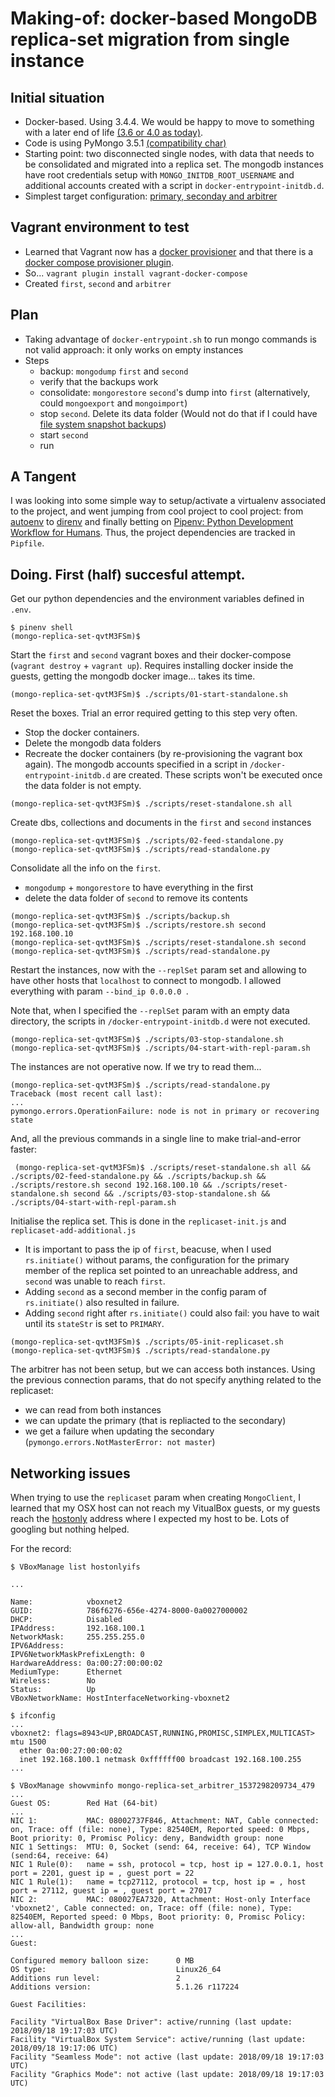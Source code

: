 # Making-of: docker-based MongoDB replica-set migration from single instance


## Initial situation

- Docker-based. Using 3.4.4. We would be happy to move to something with a later end of life [(3.6 or 4.0 as today)](https://www.mongodb.com/support-policy).
- Code is using PyMongo 3.5.1 [(compatibility char)](https://docs.mongodb.com/ecosystem/drivers/driver-compatibility-reference/#reference-compatibility-mongodb-python)
- Starting point: two disconnected single nodes, with data that needs to be consolidated and
  migrated into a replica set. The mongodb instances have root credentials setup with
  `MONGO_INITDB_ROOT_USERNAME` and additional accounts created with a script in
  `docker-entrypoint-initdb.d`.
- Simplest target configuration: [primary, seconday and arbitrer](https://docs.mongodb.com/manual/core/replica-set-architecture-three-members/#primary-with-a-secondary-and-an-arbiter)


## Vagrant environment to test

- Learned that Vagrant now has a [docker provisioner](https://www.vagrantup.com/docs/provisioning/docker.html)
  and that there is a [docker compose provisioner plugin](https://github.com/leighmcculloch/vagrant-docker-compose).
- So... `vagrant plugin install vagrant-docker-compose`
- Created `first`, `second` and `arbitrer`


## Plan

- Taking advantage of `docker-entrypoint.sh` to run mongo commands is not valid approach:
  it only works on empty instances
- Steps
    - backup: `mongodump` `first` and `second`
    - verify that the backups work
    - consolidate: `mongorestore` `second`'s dump into `first` (alternatively, could `mongoexport` and `mongoimport`)
    - stop `second`. Delete its data folder (Would not do that if I could have [file system snapshot backups](https://docs.mongodb.com/manual/tutorial/backup-with-filesystem-snapshots/))
    - start `second`
    - run 

## A Tangent

I was looking into some simple way to setup/activate a virtualenv associated to the project, and
went jumping from cool project to cool project: from [autoenv](https://github.com/kennethreitz/autoenv)
to [direnv](https://direnv.net/) and finally betting on [Pipenv: Python Development Workflow for
Humans](https://github.com/pypa/pipenv). Thus, the project dependencies are tracked in `Pipfile`.


## Doing. First (half) succesful attempt.

Get our python dependencies and the environment variables defined in `.env`.

```
$ pinenv shell
(mongo-replica-set-qvtM3FSm)$
````

Start the `first` and `second` vagrant boxes and their docker-compose (`vagrant destroy` +
`vagrant up`). Requires installing docker inside the guests, getting the mongodb docker
image... takes its time.
```
(mongo-replica-set-qvtM3FSm)$ ./scripts/01-start-standalone.sh
```

Reset the boxes. Trial an error required getting to this step very often.
- Stop the docker containers.
- Delete the mongodb data folders
- Recreate the docker containers (by re-provisioning the vagrant box again). The mongodb accounts
specified in a script in `/docker-entrypoint-initdb.d` are created. These scripts won't be
executed once the data folder is not empty.

```
(mongo-replica-set-qvtM3FSm)$ ./scripts/reset-standalone.sh all
```

Create dbs, collections and documents in the `first` and `second` instances

```
(mongo-replica-set-qvtM3FSm)$ ./scripts/02-feed-standalone.py
(mongo-replica-set-qvtM3FSm)$ ./scripts/read-standalone.py
```

Consolidate all the info on the `first`. 
- `mongodump` + `mongorestore` to have everything in the first
- delete the data folder of `second` to remove its contents

```
(mongo-replica-set-qvtM3FSm)$ ./scripts/backup.sh
(mongo-replica-set-qvtM3FSm)$ ./scripts/restore.sh second 192.168.100.10
(mongo-replica-set-qvtM3FSm)$ ./scripts/reset-standalone.sh second
(mongo-replica-set-qvtM3FSm)$ ./scripts/read-standalone.py
```

Restart the instances, now with the `--replSet` param set and allowing
to have other hosts that `localhost` to connect to mongodb. I allowed
everything with param `--bind_ip 0.0.0.0 `.

Note that, when I specified the `--replSet` param with an empty data directory,
the scripts in `/docker-entrypoint-initdb.d` were not executed.

```
(mongo-replica-set-qvtM3FSm)$ ./scripts/03-stop-standalone.sh
(mongo-replica-set-qvtM3FSm)$ ./scripts/04-start-with-repl-param.sh
```

The instances are not operative now. If we try to read them...

```
(mongo-replica-set-qvtM3FSm)$ ./scripts/read-standalone.py
Traceback (most recent call last):
...
pymongo.errors.OperationFailure: node is not in primary or recovering state
```

And, all the previous commands in a single line to make trial-and-error faster:

```
 (mongo-replica-set-qvtM3FSm)$ ./scripts/reset-standalone.sh all && ./scripts/02-feed-standalone.py && ./scripts/backup.sh && ./scripts/restore.sh second 192.168.100.10 && ./scripts/reset-standalone.sh second && ./scripts/03-stop-standalone.sh && ./scripts/04-start-with-repl-param.sh 
 ```

Initialise the replica set. This is done in the `replicaset-init.js`
and `replicaset-add-additional.js`
- It is important to pass the ip of `first`, beacuse, when I used
  `rs.initiate()` without params, the configuration for the primary member of the replica set
  pointed to an unreachable address, and `second` was unable to reach `first`.
- Adding `second` as a second member in the config param of `rs.initiate()` also resulted in
  failure.
- Adding `second` right after `rs.initiate()` could also fail: you have to wait until
  its `stateStr` is set to `PRIMARY`.

```
(mongo-replica-set-qvtM3FSm)$ ./scripts/05-init-replicaset.sh
(mongo-replica-set-qvtM3FSm)$ ./scripts/read-standalone.py
```

The arbitrer has not been setup, but we can access both instances. Using the previous connection
params, that do not specify anything related to the replicaset:
- we can read from both instances
- we can update the primary (that is repliacted to the secondary)
- we get a failure when updating the secondary (`pymongo.errors.NotMasterError: not master`)

## Networking issues

When trying to use the `replicaset` param when creating `MongoClient`, I learned that my OSX host
can not reach my VitualBox guests, or my guests reach the
[hostonly](https://blogs.oracle.com/scoter/networking-in-virtualbox-v2#Host-only) address where I
expected my host to be. Lots of googling but nothing helped.

For the record:

```
$ VBoxManage list hostonlyifs

...

Name:            vboxnet2
GUID:            786f6276-656e-4274-8000-0a0027000002
DHCP:            Disabled
IPAddress:       192.168.100.1
NetworkMask:     255.255.255.0
IPV6Address:
IPV6NetworkMaskPrefixLength: 0
HardwareAddress: 0a:00:27:00:00:02
MediumType:      Ethernet
Wireless:        No
Status:          Up
VBoxNetworkName: HostInterfaceNetworking-vboxnet2
```

```
$ ifconfig
...
vboxnet2: flags=8943<UP,BROADCAST,RUNNING,PROMISC,SIMPLEX,MULTICAST> mtu 1500
  ether 0a:00:27:00:00:02
  inet 192.168.100.1 netmask 0xffffff00 broadcast 192.168.100.255
...
```


```
$ VBoxManage showvminfo mongo-replica-set_arbitrer_1537298209734_479
...
Guest OS:        Red Hat (64-bit)
...
NIC 1:           MAC: 08002737F846, Attachment: NAT, Cable connected: on, Trace: off (file: none), Type: 82540EM, Reported speed: 0 Mbps, Boot priority: 0, Promisc Policy: deny, Bandwidth group: none
NIC 1 Settings:  MTU: 0, Socket (send: 64, receive: 64), TCP Window (send:64, receive: 64)
NIC 1 Rule(0):   name = ssh, protocol = tcp, host ip = 127.0.0.1, host port = 2201, guest ip = , guest port = 22
NIC 1 Rule(1):   name = tcp27112, protocol = tcp, host ip = , host port = 27112, guest ip = , guest port = 27017
NIC 2:           MAC: 080027EA7320, Attachment: Host-only Interface 'vboxnet2', Cable connected: on, Trace: off (file: none), Type: 82540EM, Reported speed: 0 Mbps, Boot priority: 0, Promisc Policy: allow-all, Bandwidth group: none
...
Guest:

Configured memory balloon size:      0 MB
OS type:                             Linux26_64
Additions run level:                 2
Additions version:                   5.1.26 r117224

Guest Facilities:

Facility "VirtualBox Base Driver": active/running (last update: 2018/09/18 19:17:03 UTC)
Facility "VirtualBox System Service": active/running (last update: 2018/09/18 19:17:06 UTC)
Facility "Seamless Mode": not active (last update: 2018/09/18 19:17:03 UTC)
Facility "Graphics Mode": not active (last update: 2018/09/18 19:17:03 UTC)
```
